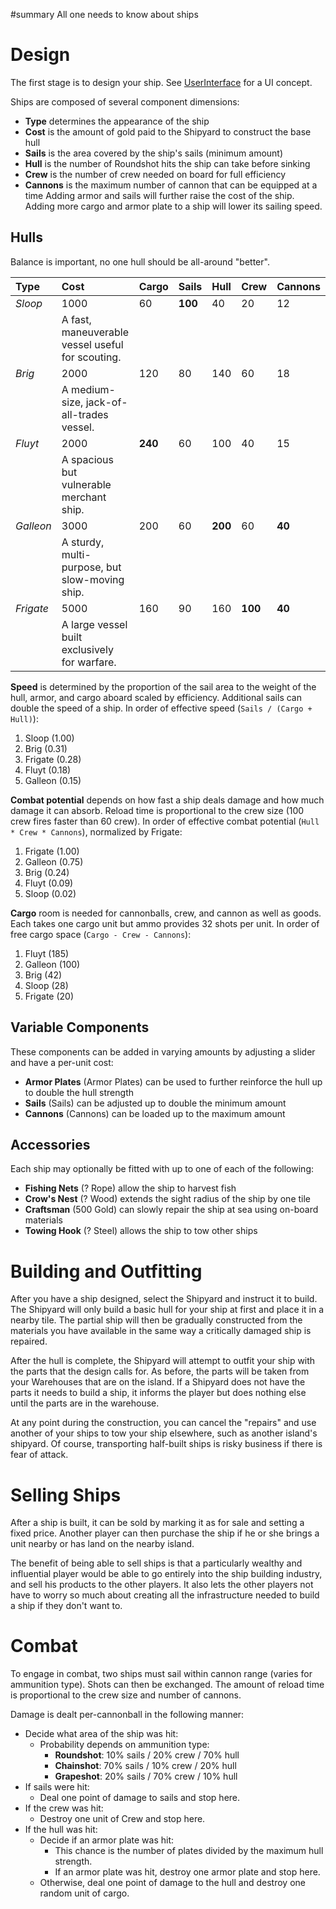 ﻿#summary All one needs to know about ships

# Design #
The first stage is to design your ship. See [UserInterface](UserInterface.md) for a UI concept.

Ships are composed of several component dimensions:
  * **Type** determines the appearance of the ship
  * **Cost** is the amount of gold paid to the Shipyard to construct the base hull
  * **Sails** is the area covered by the ship's sails (minimum amount)
  * **Hull** is the number of Roundshot hits the ship can take before sinking
  * **Crew** is the number of crew needed on board for full efficiency
  * **Cannons** is the maximum number of cannon that can be equipped at a time
Adding armor and sails will further raise the cost of the ship. Adding more cargo and armor plate to a ship will lower its sailing speed.

## Hulls ##
Balance is important, no one hull should be all-around "better".

| **Type**    | **Cost** | **Cargo** | **Sails** | **Hull** | **Crew** | **Cannons** |
|:------------|:---------|:----------|:----------|:---------|:---------|:------------|
| _Sloop_     | 1000     | 60        | **100**   | 40       | 20       | 12          |
|             | A fast, maneuverable vessel useful for scouting.              | | | | | |
| _Brig_      | 2000     | 120       | 80        | 140      | 60       | 18          |
|             | A medium-size, jack-of-all-trades vessel.                     | | | | | |
| _Fluyt_     | 2000     | **240**   | 60        | 100      | 40       | 15          |
|             | A spacious but vulnerable merchant ship.                      | | | | | |
| _Galleon_   | 3000     | 200       | 60        | **200**  | 60       | **40**      |
|             | A sturdy, multi-purpose, but slow-moving ship.                | | | | | |
| _Frigate_   | 5000     | 160       | 90        | 160      | **100**  | **40**      |
|             | A large vessel built exclusively for warfare.                 | | | | | |

**Speed** is determined by the proportion of the sail area to the weight of the hull, armor, and cargo aboard scaled by efficiency. Additional sails can double the speed of a ship. In order of effective speed (`Sails / (Cargo + Hull)`):
  1. Sloop (1.00)
  1. Brig (0.31)
  1. Frigate (0.28)
  1. Fluyt (0.18)
  1. Galleon (0.15)

**Combat potential** depends on how fast a ship deals damage and how much damage it can absorb. Reload time is proportional to the crew size (100 crew fires faster than 60 crew). In order of effective combat potential (`Hull * Crew * Cannons`), normalized by Frigate:
  1. Frigate (1.00)
  1. Galleon (0.75)
  1. Brig (0.24)
  1. Fluyt (0.09)
  1. Sloop (0.02)

**Cargo** room is needed for cannonballs, crew, and cannon as well as goods. Each takes one cargo unit but ammo provides 32 shots per unit. In order of free cargo space (`Cargo - Crew - Cannons`):
  1. Fluyt (185)
  1. Galleon (100)
  1. Brig (42)
  1. Sloop (28)
  1. Frigate (20)

## Variable Components ##
These components can be added in varying amounts by adjusting a slider and have a per-unit cost:
  * **Armor Plates** (Armor Plates) can be used to further reinforce the hull up to double the hull strength
  * **Sails** (Sails) can be adjusted up to double the minimum amount
  * **Cannons** (Cannons) can be loaded up to the maximum amount

## Accessories ##
Each ship may optionally be fitted with up to one of each of the following:
  * **Fishing Nets** (? Rope) allow the ship to harvest fish
  * **Crow's Nest** (? Wood) extends the sight radius of the ship by one tile
  * **Craftsman** (500 Gold) can slowly repair the ship at sea using on-board materials
  * **Towing Hook** (? Steel) allows the ship to tow other ships

# Building and Outfitting #
After you have a ship designed, select the Shipyard and instruct it to build. The Shipyard will only build a basic hull for your ship at first and place it in a nearby tile. The partial ship will then be gradually constructed from the materials you have available in the same way a critically damaged ship is repaired.

After the hull is complete, the Shipyard will attempt to outfit your ship with the parts that the design calls for. As before, the parts will be taken from your Warehouses that are on the island. If a Shipyard does not have the parts it needs to build a ship, it informs the player but does nothing else until the parts are in the warehouse.

At any point during the construction, you can cancel the "repairs" and use another of your ships to tow your ship elsewhere, such as another island's shipyard. Of course, transporting half-built ships is risky business if there is fear of attack.

# Selling Ships #
After a ship is built, it can be sold by marking it as for sale and setting a fixed price. Another player can then purchase the ship if he or she brings a unit nearby or has land on the nearby island.

The benefit of being able to sell ships is that a particularly wealthy and influential player would be able to go entirely into the ship building industry, and sell his products to the other players. It also lets the other players not have to worry so much about creating all the infrastructure needed to build a ship if they don't want to.

# Combat #
To engage in combat, two ships must sail within cannon range (varies for ammunition type). Shots can then be exchanged. The amount of reload time is proportional to the crew size and number of cannons.

Damage is dealt per-cannonball in the following manner:
  * Decide what area of the ship was hit:
    * Probability depends on ammunition type:
      * **Roundshot**: 10% sails / 20% crew / 70% hull
      * **Chainshot**: 70% sails / 10% crew / 20% hull
      * **Grapeshot**: 20% sails / 70% crew / 10% hull
  * If sails were hit:
    * Deal one point of damage to sails and stop here.
  * If the crew was hit:
    * Destroy one unit of Crew and stop here.
  * If the hull was hit:
    * Decide if an armor plate was hit:
      * This chance is the number of plates divided by the maximum hull strength.
      * If an armor plate was hit, destroy one armor plate and stop here.
    * Otherwise, deal one point of damage to the hull and destroy one random unit of cargo.